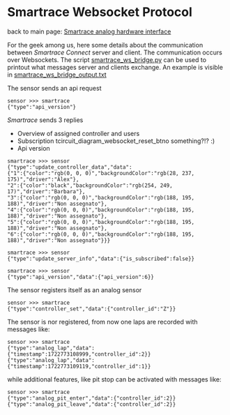 # Smartrace Websocket Protocol

back to main page: [Smartrace analog hardware interface](../Readme.md)

For the geek among us, here some details about the communication between _Smartrace Connect_ server and client.
The communication occurs over Websockets. The script [smartrace_ws_bridge.py](reverse_eng/smartrace_ws_bridge.py) 
can be used to printout what messages server and clients exchange. An example is visible in 
[smartrace_ws_bridge_output.txt](reverse_eng/smartrace_ws_bridge_output.txt)

The sensor sends an api request
```
sensor >>> smartrace
{"type":"api_version"}
```

_Smartrace_ sends 3 replies 
- Overview of assigned controller and users
- Subscription tcircuit_diagram_websocket_reset_btno something?!? :)
- Api version

```
smartrace >>> sensor
{"type":"update_controller_data","data":
{"1":{"color":"rgb(0, 0, 0)","backgroundColor":"rgb(28, 237, 175)","driver":"Alex"},
"2":{"color":"black","backgroundColor":"rgb(254, 249, 17)","driver":"Barbara"},
"3":{"color":"rgb(0, 0, 0)","backgroundColor":"rgb(188, 195, 188)","driver":"Non assegnato"},
"4":{"color":"rgb(0, 0, 0)","backgroundColor":"rgb(188, 195, 188)","driver":"Non assegnato"},
"5":{"color":"rgb(0, 0, 0)","backgroundColor":"rgb(188, 195, 188)","driver":"Non assegnato"},
"6":{"color":"rgb(0, 0, 0)","backgroundColor":"rgb(188, 195, 188)","driver":"Non assegnato"}}}

smartrace >>> sensor
{"type":"update_server_info","data":{"is_subscribed":false}}

smartrace >>> sensor
{"type":"api_version","data":{"api_version":6}}
```

The sensor registers itself as an analog sensor
```
sensor >>> smartrace
{"type":"controller_set","data":{"controller_id":"Z"}}
```

The sensor is nor registered, from now one laps are recorded with messages like:
```
sensor >>> smartrace
{"type":"analog_lap","data":{"timestamp":1722773108999,"controller_id":2}}
{"type":"analog_lap","data":{"timestamp":1722773109119,"controller_id":1}}
```

while additional features, like pit stop can be activated with messages like:
```
sensor >>> smartrace
{"type":"analog_pit_enter","data":{"controller_id":2}}
{"type":"analog_pit_leave","data":{"controller_id":2}}
```
